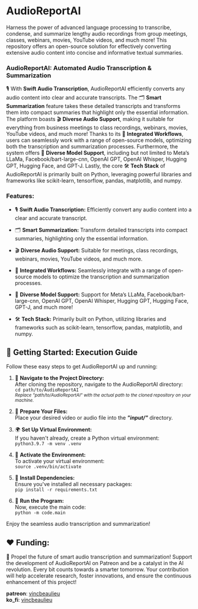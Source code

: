 # AudioReportAI  

Harness the power of advanced language processing to transcribe, condense, and summarize lengthy audio recordings from group meetings, classes, webinars, movies, YouTube videos, and much more! This repository offers an open-source solution for effectively converting extensive audio content into concise and informative textual summaries.
  
### AudioReportAI: Automated Audio Transcription & Summarization

🎙️ With **Swift Audio Transcription**, AudioReportAI efficiently converts any audio content into clear and accurate transcripts. The 🗂️ **Smart Summarization** feature takes these detailed transcripts and transforms them into compact summaries that highlight only the essential information. The platform boasts 🎬 **Diverse Audio Support**, making it suitable for everything from business meetings to class recordings, webinars, movies, YouTube videos, and much more! Thanks to its 🔗 **Integrated Workflows**, users can seamlessly work with a range of open-source models, optimizing both the transcription and summarization processes. Furthermore, the system offers 🧠 **Diverse Model Support**, including but not limited to Meta’s LLaMa, Facebook/bart-large-cnn, OpenAI GPT, OpenAI Whisper, Hugging GPT, Hugging Face, and GPT-J. Lastly, the core 🛠️ **Tech Stack** of AudioReportAI is primarily built on Python, leveraging powerful libraries and frameworks like scikit-learn, tensorflow, pandas, matplotlib, and numpy.
  
### Features:  
  
* 🎙️ **Swift Audio Transcription:**
  Efficiently convert any audio content into a clear and accurate transcript.
    
* 🗂️ **Smart Summarization:**
  Transform detailed transcripts into compact summaries, highlighting only the essential information.
    
* 🎬 **Diverse Audio Support:**
  Suitable for meetings, class recordings, webinars, movies, YouTube videos, and much more.
    
* 🔗 **Integrated Workflows:**
  Seamlessly integrate with a range of open-source models to optimize the transcription and summarization processes.
    
* 🧠 **Diverse Model Support:**
  Support for Meta’s LLaMa, Facebook/bart-large-cnn, OpenAI GPT, OpenAI Whisper, Hugging GPT, Hugging Face, GPT-J, and much more!
    
* 🛠️ **Tech Stack:**
  Primarily built on Python, utilizing libraries and frameworks such as scikit-learn, tensorflow, pandas, matplotlib, and numpy.


## 🚀 Getting Started: Execution Guide
Follow these easy steps to get AudioReportAI up and running:
  
1. 📍 **Navigate to the Project Directory:**  
After cloning the repository, navigate to the AudioReportAI directory:  
`cd path/to/AudioReportAI`  
<sub>*Replace "path/to/AudioReportAI" with the actual path to the cloned repository on your machine.*</sub>  
  
2. 📁 **Prepare Your Files:**  
Place your desired video or audio file into the ***"input/"*** directory.  
  
3. 🌍 **Set Up Virtual Environment:**  
If you haven't already, create a Python virtual environment:  
`python3.9.7 -m venv .venv`  
  
4. 🌱 **Activate the Environment:**  
To activate your virtual environment:  
`source .venv/bin/activate`  
  
5. 🔧 **Install Dependencies:**  
Ensure you've installed all necessary packages:  
`pip install -r requirements.txt`  
  
6. 🎉 **Run the Program:**   
Now, execute the main code:  
`python -m code.main`  
    
Enjoy the seamless audio transcription and summarization!
  
## ❤️ Funding:  
🚀 Propel the future of smart audio transcription and summarization! Support the development of AudioReportAI on Patreon and be a catalyst in the AI revolution. Every bit counts towards a smarter tomorrow. Your contribution will help accelerate research, foster innovations, and ensure the continuous enhancement of this project!
  
**patreon**: [vincbeaulieu](https://www.patreon.com/vincbeaulieu)  
**ko_fi**: [vincbeaulieu](https://ko-fi.com/vincbeaulieu)
